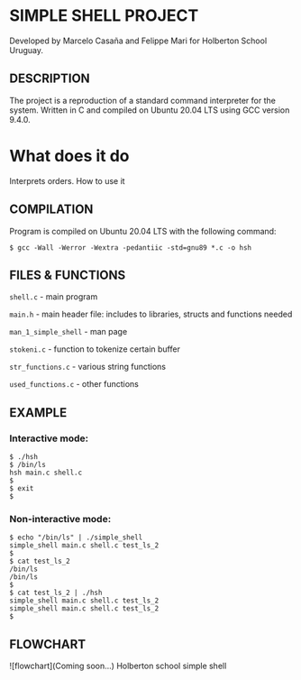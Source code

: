 # SIMPLE SHELL PROJECT

Developed by Marcelo Casaña and Felippe Mari for Holberton School Uruguay.

## DESCRIPTION

The project is a reproduction of a standard command interpreter for the system.
Written in C and compiled on Ubuntu 20.04 LTS using GCC version 9.4.0.

# What does it do
Interprets orders.
How to use it

## COMPILATION

Program is compiled on Ubuntu 20.04 LTS with the following command:

	$ gcc -Wall -Werror -Wextra -pedantiic -std=gnu89 *.c -o hsh

## FILES & FUNCTIONS

`shell.c` - main program

`main.h` - main header file: includes to libraries, structs and functions needed

`man_1_simple_shell` - man page

`stokeni.c` - function to tokenize certain buffer

`str_functions.c` - various string functions

`used_functions.c` - other functions

## EXAMPLE

### Interactive mode:

	$ ./hsh
	$ /bin/ls
	hsh main.c shell.c
	$
	$ exit
	$

### Non-interactive mode:

	$ echo "/bin/ls" | ./simple_shell
	simple_shell main.c shell.c test_ls_2
	$
	$ cat test_ls_2
	/bin/ls
	/bin/ls
	$
	$ cat test_ls_2 | ./hsh
	simple_shell main.c shell.c test_ls_2
	simple_shell main.c shell.c test_ls_2
	$

## FLOWCHART

![flowchart](Coming soon...)
Holberton school simple shell
